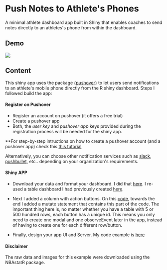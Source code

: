 # Push Notes to Athlete's Phones
A minimal athlete dashboard app built in Shiny that enables coaches to send notes directly to an athletes's phone from within the dashboard.

## Demo

![](push00.gif)

## Content
This shiny app uses the package [{pushover}](https://cran.r-project.org/web/packages/pushoverr/pushoverr.pdf) to let users send notifications to an athlete's mobile phone directly from the R shiny dashboard. Steps I followed build the app:

#### Register on Pushover

* Register an account on pushover (it offers a free trial)
* Create a pushover app
* Both, the *user key* and *pushover app* keys provided during the registration process will be needed for the shiny app.

**For step-by-step intructions on how to create a pushover account (and a pushover app) check this [this tutorial](https://github.com/briandconnelly/pushoverr)

Alternatively, you can choose other notification services such as [slack](https://github.com/hrbrmstr/slackr), [pushbullet](https://cran.r-project.org/web/packages/RPushbullet/index.html), etc.. depending on your organization's requirements.

#### Shiny APP

* Download your data and format your dashboard. I did that [here](https://github.com/josedv82/Push_Notes_to_Athlete/blob/master/data.R). I re-used a table dashboard I had previously created [here](https://github.com/josedv82/graphicalDT). 

* Next I added a column with action buttons. On this [code](https://github.com/josedv82/Push_Notes_to_Athlete/blob/master/data.R), towards the end I added a mutate statement that contains this part of the code. The important thing here is, no matter whether you have a table with 5 or 500 hundred rows, each button has a unique id. This means you only need to create one modal and one observeEvent later in the app, instead of having to create one for each different row/button.

* Finally, design your app UI and Server. My code example is [here](https://github.com/josedv82/Push_Notes_to_Athlete/blob/master/app.R)

#### Disclaimer

The raw data and images for this example were downloaded using the NBAstatR package.

